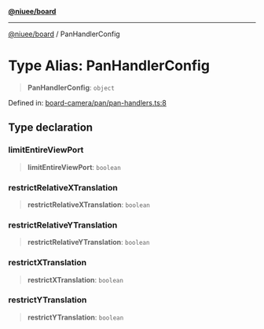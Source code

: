 [**@niuee/board**](../README.md)

***

[@niuee/board](../globals.md) / PanHandlerConfig

# Type Alias: PanHandlerConfig

> **PanHandlerConfig**: `object`

Defined in: [board-camera/pan/pan-handlers.ts:8](https://github.com/niuee/board/blob/cc09a87e934160adef876c4e11d51fd97e78653d/src/board-camera/pan/pan-handlers.ts#L8)

## Type declaration

### limitEntireViewPort

> **limitEntireViewPort**: `boolean`

### restrictRelativeXTranslation

> **restrictRelativeXTranslation**: `boolean`

### restrictRelativeYTranslation

> **restrictRelativeYTranslation**: `boolean`

### restrictXTranslation

> **restrictXTranslation**: `boolean`

### restrictYTranslation

> **restrictYTranslation**: `boolean`
